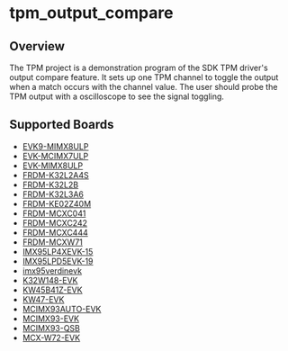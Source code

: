 # tpm_output_compare

## Overview
The TPM project is a demonstration program of the SDK TPM driver's output compare feature.
It sets up one TPM channel to toggle the output when a match occurs with the channel value. The user
should probe the TPM output with a oscilloscope to see the signal toggling.

## Supported Boards
- [EVK9-MIMX8ULP](../../../_boards/evk9mimx8ulp/driver_examples/tpm/output_compare/example_board_readme.md)
- [EVK-MCIMX7ULP](../../../_boards/evkmcimx7ulp/driver_examples/tpm/output_compare/example_board_readme.md)
- [EVK-MIMX8ULP](../../../_boards/evkmimx8ulp/driver_examples/tpm/output_compare/example_board_readme.md)
- [FRDM-K32L2A4S](../../../_boards/frdmk32l2a4s/driver_examples/tpm/output_compare/example_board_readme.md)
- [FRDM-K32L2B](../../../_boards/frdmk32l2b/driver_examples/tpm/output_compare/example_board_readme.md)
- [FRDM-K32L3A6](../../../_boards/frdmk32l3a6/driver_examples/tpm/output_compare/example_board_readme.md)
- [FRDM-KE02Z40M](../../../_boards/frdmke02z40m/driver_examples/tpm/output_compare/example_board_readme.md)
- [FRDM-MCXC041](../../../_boards/frdmmcxc041/driver_examples/tpm/output_compare/example_board_readme.md)
- [FRDM-MCXC242](../../../_boards/frdmmcxc242/driver_examples/tpm/output_compare/example_board_readme.md)
- [FRDM-MCXC444](../../../_boards/frdmmcxc444/driver_examples/tpm/output_compare/example_board_readme.md)
- [FRDM-MCXW71](../../../_boards/frdmmcxw71/driver_examples/tpm/output_compare/example_board_readme.md)
- [IMX95LP4XEVK-15](../../../_boards/imx95lp4xevk15/driver_examples/tpm/output_compare/example_board_readme.md)
- [IMX95LPD5EVK-19](../../../_boards/imx95lpd5evk19/driver_examples/tpm/output_compare/example_board_readme.md)
- [imx95verdinevk](../../../_boards/imx95verdinevk/driver_examples/tpm/output_compare/example_board_readme.md)
- [K32W148-EVK](../../../_boards/k32w148evk/driver_examples/tpm/output_compare/example_board_readme.md)
- [KW45B41Z-EVK](../../../_boards/kw45b41zevk/driver_examples/tpm/output_compare/example_board_readme.md)
- [KW47-EVK](../../../_boards/kw47evk/driver_examples/tpm/output_compare/example_board_readme.md)
- [MCIMX93AUTO-EVK](../../../_boards/mcimx93autoevk/driver_examples/tpm/output_compare/example_board_readme.md)
- [MCIMX93-EVK](../../../_boards/mcimx93evk/driver_examples/tpm/output_compare/example_board_readme.md)
- [MCIMX93-QSB](../../../_boards/mcimx93qsb/driver_examples/tpm/output_compare/example_board_readme.md)
- [MCX-W72-EVK](../../../_boards/mcxw72evk/driver_examples/tpm/output_compare/example_board_readme.md)
